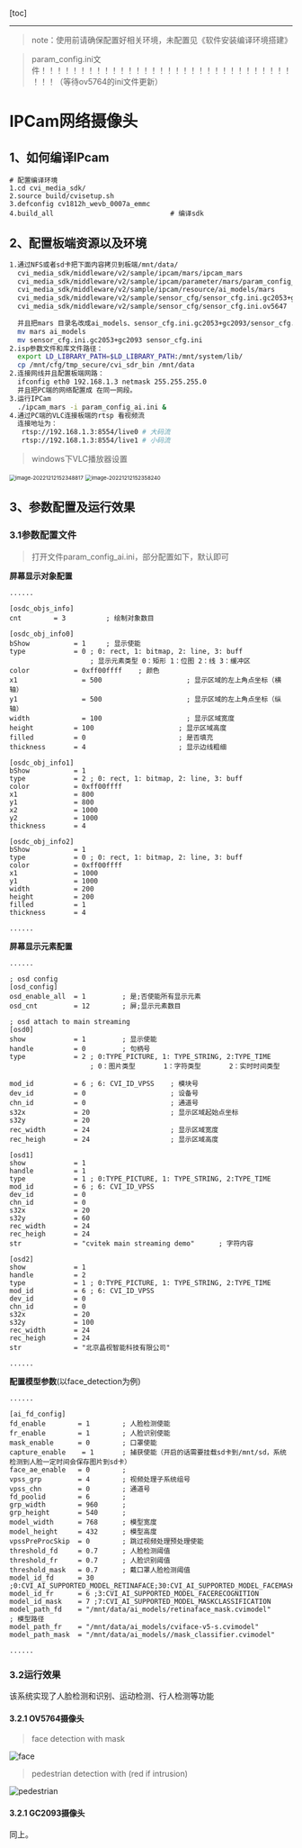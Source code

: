 [toc]

---
<div STYLE="page-break-after: always;"></div>

> note：使用前请确保配置好相关环境，未配置见《软件安装编译环境搭建》

> param_config.ini文件！！！！！！！！！！！！！！！！！！！！！！！！！！！！！！！！！！！（等待ov5764的ini文件更新）


# IPCam网络摄像头


## 1、如何编译IPcam
    # 配置编译环境
    1.cd cvi_media_sdk/
    2.source build/cvisetup.sh 
    3.defconfig cv1812h_wevb_0007a_emmc
    4.build_all								# 编译sdk

## 2、配置板端资源以及环境
```sh
1.通过NFS或者sd卡把下面内容拷贝到板端/mnt/data/
  cvi_media_sdk/middleware/v2/sample/ipcam/mars/ipcam_mars
  cvi_media_sdk/middleware/v2/sample/ipcam/parameter/mars/param_config_ai.ini
  cvi_media_sdk/middleware/v2/sample/ipcam/resource/ai_models/mars
  cvi_media_sdk/middleware/v2/sample/sensor_cfg/sensor_cfg.ini.gc2053+gc2093
  cvi_media_sdk/middleware/v2/sample/sensor_cfg/sensor_cfg.ini.ov5647
  
  并且把mars 目录名改成ai_models、sensor_cfg.ini.gc2053+gc2093/sensor_cfg.ini.ov5647改名为sensor_cfg.ini:
  mv mars ai_models
  mv sensor_cfg.ini.gc2053+gc2093 sensor_cfg.ini
2.isp参数文件和库文件路径：
  export LD_LIBRARY_PATH=$LD_LIBRARY_PATH:/mnt/system/lib/
  cp /mnt/cfg/tmp_secure/cvi_sdr_bin /mnt/data
2.连接网线并且配置板端网路：
  ifconfig eth0 192.168.1.3 netmask 255.255.255.0
  并且把PC端的网络配置成 在同一网段。
3.运行IPCam
  ./ipcam_mars -i param_config_ai.ini &
4.通过PC端的VLC连接板端的rtsp 看视频流
  连接地址为：
   rtsp://192.168.1.3:8554/live0 # 大码流
   rtsp://192.168.1.3:8554/live1 # 小码流
```

> windows下VLC播放器设置

<img src="../assert/1.IPCam网络摄像头/image-20221212152348817.png" alt="image-20221212152348817" style="zoom:67%;" />

<img src="../assert/1.IPCam网络摄像头/image-20221212152358240.png" alt="image-20221212152358240" style="zoom:67%;" />







## 3、参数配置及运行效果

### 3.1参数配置文件
>  打开文件param_config_ai.ini，部分配置如下，默认即可

**屏幕显示对象配置**

```
......

[osdc_objs_info]
cnt        = 3			; 绘制对象数目

[osdc_obj_info0]
bShow           = 1		; 显示使能
type            = 0 ; 0: rect, 1: bitmap, 2: line, 3: buff	
                    ; 显示元素类型 0：矩形 1：位图 2：线 3：缓冲区
color           = 0xff00ffff	; 颜色
x1           	  = 500						; 显示区域的左上角点坐标（横轴）
y1          	  = 500						; 显示区域的左上角点坐标（纵轴）
width        	  = 100						; 显示区域宽度 
height        	= 100					  ; 显示区域高度 
filled        	= 0						  ; 是否填充
thickness       = 4						  ; 显示边线粗细

[osdc_obj_info1]
bShow           = 1
type            = 2 ; 0: rect, 1: bitmap, 2: line, 3: buff
color           = 0xff00ffff
x1           	= 800
y1          	= 800
x2              = 1000
y2              = 1000
thickness       = 4

[osdc_obj_info2]
bShow           = 1
type            = 0 ; 0: rect, 1: bitmap, 2: line, 3: buff
color           = 0xff00ffff
x1           	= 1000
y1          	= 1000
width        	= 200
height        	= 200
filled        	= 1
thickness       = 4

......
```



**屏幕显示元素配置**

```
......

; osd config
[osd_config]
osd_enable_all  = 1			; 是;否使能所有显示元素
osd_cnt         = 12		; 屏;显示元素数目

; osd attach to main streaming
[osd0]
show            = 1			; 显示使能
handle          = 0			; 句柄号
type            = 2 ; 0:TYPE_PICTURE, 1: TYPE_STRING, 2:TYPE_TIME 
					; 0：图片类型	   1：字符类型	    2：实时时间类型

mod_id          = 6 ; 6: CVI_ID_VPSS	; 模块号	
dev_id          = 0						; 设备号
chn_id          = 0						; 通道号
s32x            = 20					; 显示区域起始点坐标
s32y            = 20
rec_width       = 24					; 显示区域宽度
rec_heigh       = 24					; 显示区域高度

[osd1]
show            = 1
handle          = 1
type            = 1 ; 0:TYPE_PICTURE, 1: TYPE_STRING, 2:TYPE_TIME
mod_id          = 6 ; 6: CVI_ID_VPSS
dev_id          = 0
chn_id          = 0
s32x            = 20
s32y            = 60
rec_width       = 24
rec_heigh       = 24
str             = "cvitek main streaming demo"		; 字符内容

[osd2]
show            = 1
handle          = 2
type            = 1 ; 0:TYPE_PICTURE, 1: TYPE_STRING, 2:TYPE_TIME
mod_id          = 6 ; 6: CVI_ID_VPSS
dev_id          = 0
chn_id          = 0
s32x            = 20
s32y            = 100
rec_width       = 24
rec_heigh       = 24
str             = "北京晶视智能科技有限公司"

......

```



**配置模型参数**(以face_detection为例)

```
......

[ai_fd_config]
fd_enable        = 1		; 人脸检测使能
fr_enable        = 1		; 人脸识别使能
mask_enable      = 0		; 口罩使能
capture_enable    = 1		; 捕获使能（开启的话需要挂载sd卡到/mnt/sd，系统检测到人脸一定时间会保存图片到sd卡）
face_ae_enable   = 0		; 
vpss_grp         = 4		; 视频处理子系统组号
vpss_chn         = 0		; 通道号
fd_poolid        = 6		; 
grp_width        = 960		;	
grp_height       = 540		;
model_width      = 768		; 模型宽度
model_height     = 432		; 模型高度
vpssPreProcSkip  = 0		; 跳过视频处理预处理使能
threshold_fd     = 0.7		; 人脸检测阈值
threshold_fr     = 0.7		; 人脸识别阈值
threshold_mask   = 0.7		; 戴口罩人脸检测阈值
model_id_fd      = 30 ;0:CVI_AI_SUPPORTED_MODEL_RETINAFACE;30:CVI_AI_SUPPORTED_MODEL_FACEMASKDETECTION
model_id_fr      = 6 ;3:CVI_AI_SUPPORTED_MODEL_FACERECOGNITION
model_id_mask    = 7 ;7:CVI_AI_SUPPORTED_MODEL_MASKCLASSIFICATION
model_path_fd    = "/mnt/data/ai_models/retinaface_mask.cvimodel"		; 模型路径
model_path_fr    = "/mnt/data/ai_models/cviface-v5-s.cvimodel"
model_path_mask  = "/mnt/data/ai_models//mask_classifier.cvimodel"

......
```



### 3.2运行效果

该系统实现了人脸检测和识别、运动检测、行人检测等功能

#### 3.2.1 OV5764摄像头

> face detection with mask

![face](../assert/1.IPCam网络摄像头/face.gif)



> pedestrian detection with (red if intrusion)

![pedestrian](../assert/1.IPCam网络摄像头/pedestrian.gif)



#### 3.2.1 GC2093摄像头

同上。
